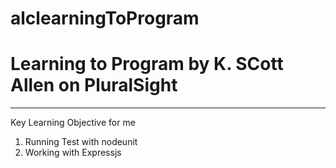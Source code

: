 # alclearningToProgram

<h1> Learning to Program by K. SCott Allen on PluralSight </h1>
<hr>
<p> Key Learning Objective for me</p>
<ol>
<li> Running Test with nodeunit </li>
<li> Working with Expressjs</li>
</ol>
